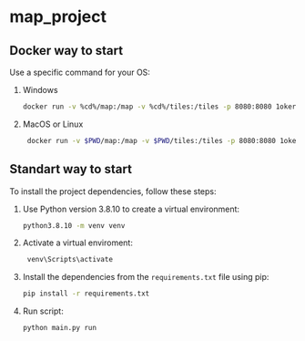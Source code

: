 # map_project

## Docker way to start

Use a specific command for your OS:

1. Windows

    ```bash
    docker run -v %cd%/map:/map -v %cd%/tiles:/tiles -p 8080:8080 1oker/mapproject
    ```

2. MacOS or Linux
   
   ```bash
    docker run -v $PWD/map:/map -v $PWD/tiles:/tiles -p 8080:8080 1oker/mapproject
    ```

## Standart way to start

To install the project dependencies, follow these steps:

1. Use Python version 3.8.10 to create a virtual environment:

    ```bash
    python3.8.10 -m venv venv
    ```

2. Activate a virtual enviroment:
   
   ```bash
    venv\Scripts\activate
    ```

3. Install the dependencies from the `requirements.txt` file using pip:

    ```bash
    pip install -r requirements.txt
    ```
    
4. Run script:

    ```bash
    python main.py run
    ```

